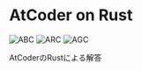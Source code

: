 # AtCoder on Rust
![ABC](https://progress-bar.dev/204/?title=ABC&scale=1355&width=110&suffix=)
![ARC](https://progress-bar.dev/9/?title=ARC&scale=553&width=110&suffix=)
![AGC](https://progress-bar.dev/0/?title=AGC&scale=336&width=110&suffix=)

AtCoderのRustによる解答
